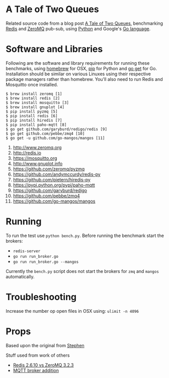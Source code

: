 A Tale of Two Queues
====================

Related source code from a blog post
[A Tale of Two Queues](http://blog.jupo.org/2013/02/23/a-tale-of-two-queues/),
benchmarking [Redis](http://redis.io) and [ZeroMQ](http://www.zeromq.org)
pub-sub, using [Python](http://python.org) and Google's
[Go language](http://golang.org).

Software and Libraries
======================

Following are the software and library requirements for running these
benchmarks, using [homebrew](http://mxcl.github.com/homebrew) for OSX,
[pip](http://www.pip-installer.org) for Python and [go get](
http://golang.org/cmd/go/#hdr-Download_and_install_packages_and_dependencies)
for Go. Installation should be similar on various Linuxes using their respective
package managers rather than homebrew. You'll also need to run Redis and Mosquitto once
installed.

    $ brew install zeromq [1]
    $ brew install redis [2]
    $ brew install mosquitto [3]
    $ brew install gnuplot [4]
    $ pip install pyzmq [5]
    $ pip install redis [6]
    $ pip install hiredis [7]
    $ pip install paho-mqtt [8]
    $ go get github.com/garyburd/redigo/redis [9]
    $ go get github.com/pebbe/zmq4 [10]
    $ go get -u github.com/go-mangos/mangos [11]

1. <http://www.zeromq.org>
2. <http://redis.io>
3. <https://mosquitto.org>
4. <http://www.gnuplot.info>
5. <https://github.com/zeromq/pyzmq>
6. <https://github.com/andymccurdy/redis-py>
7. <https://github.com/pietern/hiredis-py>
8. <https://pypi.python.org/pypi/paho-mqtt>
9. <https://github.com/garyburd/redigo>
10. <https://github.com/pebbe/zmq4>
11. <https://github.com/go-mangos/mangos>

Running
=======

To run the test use `python bench.py`. Before running the benchmark start the brokers:

* `redis-server`
* `go run run_broker.go`
* `go run run_broker.go --mangos`

Currently the `bench.py` script does not start the brokers for `zmq` and `mangos` automatically.

Troubleshooting
===============

Increase the number op open files in OSX using: `ulimit -n 4096`

Props
=====

Based upon the original from [Stephen](https://github.com/stephenmcd/two-queues)

Stuff used from work of others
  * [Redis 2.6.10 vs ZeroMQ 3.2.3](https://github.com/stephenmcd/two-queues/issues/1)
  * [MQTT broker addition](https://github.com/stephenmcd/two-queues/pull/5)

